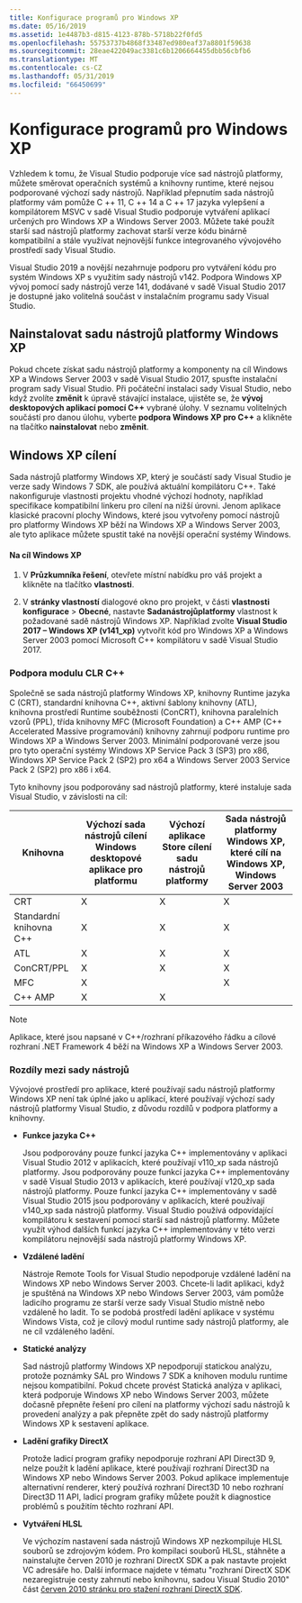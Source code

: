 ```yaml
---
title: Konfigurace programů pro Windows XP
ms.date: 05/16/2019
ms.assetid: 1e4487b3-d815-4123-878b-5718b22f0fd5
ms.openlocfilehash: 55753737b4868f33487ed980eaf37a8801f59638
ms.sourcegitcommit: 28eae422049ac3381c6b1206664455dbb56cbfb6
ms.translationtype: MT
ms.contentlocale: cs-CZ
ms.lasthandoff: 05/31/2019
ms.locfileid: "66450699"
---
```

# <a name="configuring-programs-for-windows-xp"></a>Konfigurace programů pro Windows XP

Vzhledem k tomu, že Visual Studio podporuje více sad nástrojů platformy, můžete směrovat operačních systémů a knihovny runtime, které nejsou podporované výchozí sady nástrojů. Například přepnutím sada nástrojů platformy vám pomůže C ++ 11, C ++ 14 a C ++ 17 jazyka vylepšení a kompilátorem MSVC v sadě Visual Studio podporuje vytváření aplikací určených pro Windows XP a Windows Server 2003. Můžete také použít starší sad nástrojů platformy zachovat starší verze kódu binárně kompatibilní a stále využívat nejnovější funkce integrovaného vývojového prostředí sady Visual Studio.

Visual Studio 2019 a novější nezahrnuje podporu pro vytváření kódu pro systém Windows XP s využitím sady nástrojů v142. Podpora Windows XP vývoj pomocí sady nástrojů verze 141, dodávané v sadě Visual Studio 2017 je dostupné jako volitelná součást v instalačním programu sady Visual Studio.

## <a name="install-the-windows-xp-platform-toolset"></a>Nainstalovat sadu nástrojů platformy Windows XP

Pokud chcete získat sadu nástrojů platformy a komponenty na cíl Windows XP a Windows Server 2003 v sadě Visual Studio 2017, spusťte instalační program sady Visual Studio. Při počáteční instalaci sady Visual Studio, nebo když zvolíte **změnit** k úpravě stávající instalace, ujistěte se, že **vývoj desktopových aplikací pomocí C++** vybrané úlohy. V seznamu volitelných součástí pro danou úlohu, vyberte **podpora Windows XP pro C++** a klikněte na tlačítko **nainstalovat** nebo **změnit**.

## <a name="windows-xp-targeting-experience"></a>Windows XP cílení

Sada nástrojů platformy Windows XP, který je součástí sady Visual Studio je verze sady Windows 7 SDK, ale používá aktuální kompilátoru C++. Také nakonfiguruje vlastnosti projektu vhodné výchozí hodnoty, například specifikace kompatibilní linkeru pro cílení na nižší úrovni. Jenom aplikace klasické pracovní plochy Windows, které jsou vytvořeny pomocí nástrojů pro platformy Windows XP běží na Windows XP a Windows Server 2003, ale tyto aplikace můžete spustit také na novější operační systémy Windows.

#### <a name="to-target-windows-xp"></a>Na cíl Windows XP

1. V **Průzkumníka řešení**, otevřete místní nabídku pro váš projekt a klikněte na tlačítko **vlastnosti**.

1. V **stránky vlastností** dialogové okno pro projekt, v části **vlastnosti konfigurace** > **Obecné**, nastavte **Sadanástrojůplatformy** vlastnost k požadované sadě nástrojů Windows XP. Například zvolte **Visual Studio 2017 – Windows XP (v141_xp)** vytvořit kód pro Windows XP a Windows Server 2003 pomocí Microsoft C++ kompilátoru v sadě Visual Studio 2017.

### <a name="c-runtime-support"></a>Podpora modulu CLR C++

Společně se sada nástrojů platformy Windows XP, knihovny Runtime jazyka C (CRT), standardní knihovna C++, aktivní šablony knihovny (ATL), knihovna prostředí Runtime souběžnosti (ConCRT), knihovna paralelních vzorů (PPL), třída knihovny MFC (Microsoft Foundation) a C++ AMP (C++ Accelerated Massive programování) knihovny zahrnují podporu runtime pro Windows XP a Windows Server 2003. Minimální podporované verze jsou pro tyto operační systémy Windows XP Service Pack 3 (SP3) pro x86, Windows XP Service Pack 2 (SP2) pro x64 a Windows Server 2003 Service Pack 2 (SP2) pro x86 i x64.

Tyto knihovny jsou podporovány sad nástrojů platformy, které instaluje sada Visual Studio, v závislosti na cíl:

|Knihovna|Výchozí sada nástrojů cílení Windows desktopové aplikace pro platformu|Výchozí aplikace Store cílení sadu nástrojů platformy|Sada nástrojů platformy Windows XP, které cílí na Windows XP, Windows Server 2003|
|---|---|---|---|
|CRT|X|X|X|
|Standardní knihovna C++|X|X|X|
|ATL|X|X|X|
|ConCRT/PPL|X|X|X|
|MFC|X||X|
|C++ AMP|X|X||

> [!NOTE]
> Aplikace, které jsou napsané v C++/rozhraní příkazového řádku a cílové rozhraní .NET Framework 4 běží na Windows XP a Windows Server 2003.

### <a name="differences-between-the-toolsets"></a>Rozdíly mezi sady nástrojů

Vývojové prostředí pro aplikace, které používají sadu nástrojů platformy Windows XP není tak úplné jako u aplikací, které používají výchozí sady nástrojů platformy Visual Studio, z důvodu rozdílů v podpora platformy a knihovny.

- **Funkce jazyka C++**

   Jsou podporovány pouze funkcí jazyka C++ implementovány v aplikaci Visual Studio 2012 v aplikacích, které používají v110\_xp sada nástrojů platformy. Jsou podporovány pouze funkcí jazyka C++ implementovány v sadě Visual Studio 2013 v aplikacích, které používají v120\_xp sada nástrojů platformy. Pouze funkcí jazyka C++ implementovány v sadě Visual Studio 2015 jsou podporovány v aplikacích, které používají v140\_xp sada nástrojů platformy. Visual Studio používá odpovídající kompilátoru k sestavení pomocí starší sad nástrojů platformy. Můžete využít výhod dalších funkcí jazyka C++ implementovány v této verzi kompilátoru nejnovější sada nástrojů platformy Windows XP.

- **Vzdálené ladění**

   Nástroje Remote Tools for Visual Studio nepodporuje vzdálené ladění na Windows XP nebo Windows Server 2003. Chcete-li ladit aplikaci, když je spuštěná na Windows XP nebo Windows Server 2003, vám pomůže ladicího programu ze starší verze sady Visual Studio místně nebo vzdáleně ho ladit. To se podobá prostředí ladění aplikace v systému Windows Vista, což je cílový modul runtime sady nástrojů platformy, ale ne cíl vzdáleného ladění.

- **Statické analýzy**

   Sad nástrojů platformy Windows XP nepodporují statickou analýzu, protože poznámky SAL pro Windows 7 SDK a knihoven modulu runtime nejsou kompatibilní. Pokud chcete provést Statická analýza v aplikaci, která podporuje Windows XP nebo Windows Server 2003, můžete dočasně přepněte řešení pro cílení na platformy výchozí sadu nástrojů k provedení analýzy a pak přepněte zpět do sady nástrojů platformy Windows XP k sestavení aplikace.

- **Ladění grafiky DirectX**

   Protože ladicí program grafiky nepodporuje rozhraní API Direct3D 9, nelze použít k ladění aplikace, které používají rozhraní Direct3D na Windows XP nebo Windows Server 2003. Pokud aplikace implementuje alternativní renderer, který používá rozhraní Direct3D 10 nebo rozhraní Direct3D 11 API, ladicí program grafiky můžete použít k diagnostice problémů s použitím těchto rozhraní API.

- **Vytváření HLSL**

   Ve výchozím nastavení sada nástrojů Windows XP nezkompiluje HLSL souborů se zdrojovým kódem. Pro kompilaci souborů HLSL, stáhněte a nainstalujte červen 2010 je rozhraní DirectX SDK a pak nastavte projekt VC adresáře ho. Další informace najdete v tématu "rozhraní DirectX SDK nezaregistruje cesty zahrnutí nebo knihovnu, sadou Visual Studio 2010" část [červen 2010 stránku pro stažení rozhraní DirectX SDK](https://www.microsoft.com/download/details.aspx?displaylang=en&id=6812).
